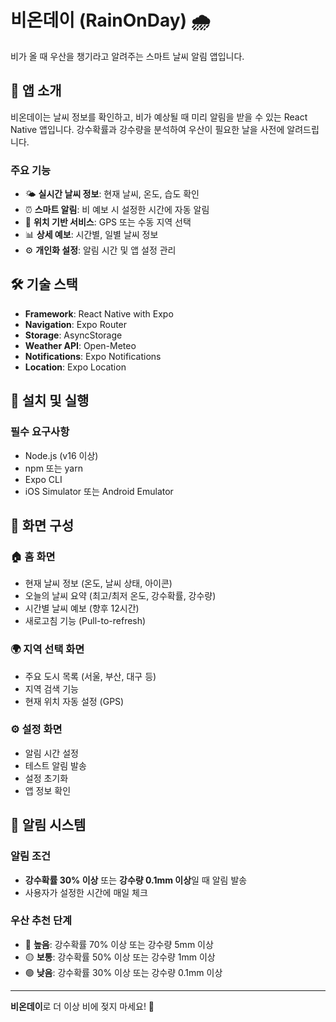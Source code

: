 # 비온데이 (RainOnDay) 🌧️

비가 올 때 우산을 챙기라고 알려주는 스마트 날씨 알림 앱입니다.

## 📱 앱 소개

비온데이는 날씨 정보를 확인하고, 비가 예상될 때 미리 알림을 받을 수 있는 React Native 앱입니다. 강수확률과 강수량을 분석하여 우산이 필요한 날을 사전에 알려드립니다.

### 주요 기능

- 🌤️ **실시간 날씨 정보**: 현재 날씨, 온도, 습도 확인
- ⏰ **스마트 알림**: 비 예보 시 설정한 시간에 자동 알림
- 📍 **위치 기반 서비스**: GPS 또는 수동 지역 선택
- 📊 **상세 예보**: 시간별, 일별 날씨 정보
- ⚙️ **개인화 설정**: 알림 시간 및 앱 설정 관리

## 🛠️ 기술 스택

- **Framework**: React Native with Expo
- **Navigation**: Expo Router
- **Storage**: AsyncStorage
- **Weather API**: Open-Meteo
- **Notifications**: Expo Notifications
- **Location**: Expo Location

## 🚀 설치 및 실행

### 필수 요구사항

- Node.js (v16 이상)
- npm 또는 yarn
- Expo CLI
- iOS Simulator 또는 Android Emulator

## 📱 화면 구성

### 🏠 홈 화면
- 현재 날씨 정보 (온도, 날씨 상태, 아이콘)
- 오늘의 날씨 요약 (최고/최저 온도, 강수확률, 강수량)
- 시간별 날씨 예보 (향후 12시간)
- 새로고침 기능 (Pull-to-refresh)

### 🌍 지역 선택 화면
- 주요 도시 목록 (서울, 부산, 대구 등)
- 지역 검색 기능
- 현재 위치 자동 설정 (GPS)

### ⚙️ 설정 화면
- 알림 시간 설정
- 테스트 알림 발송
- 설정 초기화
- 앱 정보 확인

## 🔔 알림 시스템

### 알림 조건
- **강수확률 30% 이상** 또는 **강수량 0.1mm 이상**일 때 알림 발송
- 사용자가 설정한 시간에 매일 체크

### 우산 추천 단계
- 🔴 **높음**: 강수확률 70% 이상 또는 강수량 5mm 이상
- 🟡 **보통**: 강수확률 50% 이상 또는 강수량 1mm 이상  
- 🟢 **낮음**: 강수확률 30% 이상 또는 강수량 0.1mm 이상

---

**비온데이**로 더 이상 비에 젖지 마세요! 🌂